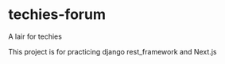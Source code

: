 # techies-forum
A lair for techies

This project is for practicing django rest_framework and Next.js
